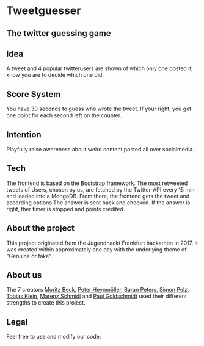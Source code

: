 # Tweetguesser
The twitter guessing game
------------------------------------------------------------------
## Idea
A tweet and 4 popular twitterusers are shown of which only one posted it,
know you are to decide which one did.

## Score System
You have 30 seconds to guess who wrote the tweet. If your right, you get  one point for each second left on the counter.

## Intention
Playfully raise awareness about weird content posted all over socialmedia.

## Tech
The frontend is based on the Bootstrap framework.
The most retweeted tweets of Users, chosen by us, are fetched by the Twitter-API every 15 min and loaded into a MongoDB.
From there, the frontend gets the tweet and according options.The answer is sent back and checked.
If the answer is right, ther timer is stopped and points credited.

## About the project
This project originated from the Jugendhackt Frankfurt hackathon in 2017.
It was created within approximately one day with the underlying theme of "Genuine or fake".

## About us
The 7 creators [Moritz Beck](https://github.com/blitze299), [Peter Heynmöller](https://github.com/PeterHeynmoeller), [Baran Peters](https://github.com/NightScap3), [Simon Pelz](https://github.com/SsimmmonN), [Tobias Klein](https://github.com/t0biium), [Marenz Schmidl](https://github.com/marenz2569) and [Paul Goldschmidt](https://github.com/PaulGoldschmidt) used their different strengths to create  this project.

## Legal
Feel free to use and modify our code.
